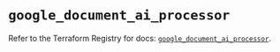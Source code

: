 # `google_document_ai_processor`

Refer to the Terraform Registry for docs: [`google_document_ai_processor`](https://registry.terraform.io/providers/hashicorp/google/6.20.0/docs/resources/document_ai_processor).
